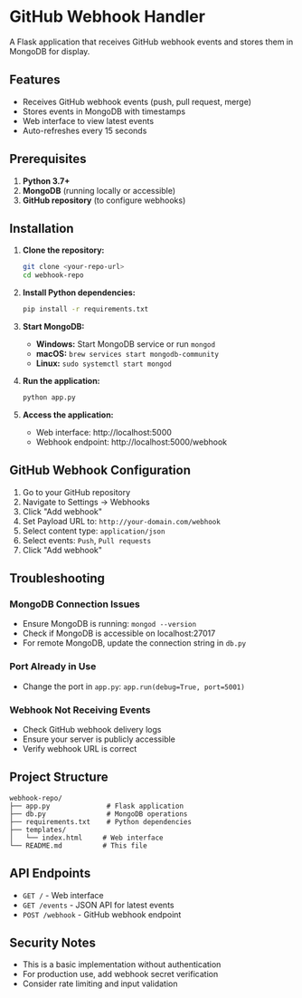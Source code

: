 # GitHub Webhook Handler

A Flask application that receives GitHub webhook events and stores them in MongoDB for display.

## Features

- Receives GitHub webhook events (push, pull request, merge)
- Stores events in MongoDB with timestamps
- Web interface to view latest events
- Auto-refreshes every 15 seconds

## Prerequisites

1. **Python 3.7+**
2. **MongoDB** (running locally or accessible)
3. **GitHub repository** (to configure webhooks)

## Installation

1. **Clone the repository:**
   ```bash
   git clone <your-repo-url>
   cd webhook-repo
   ```

2. **Install Python dependencies:**
   ```bash
   pip install -r requirements.txt
   ```

3. **Start MongoDB:**
   - **Windows:** Start MongoDB service or run `mongod`
   - **macOS:** `brew services start mongodb-community`
   - **Linux:** `sudo systemctl start mongod`

4. **Run the application:**
   ```bash
   python app.py
   ```

5. **Access the application:**
   - Web interface: http://localhost:5000
   - Webhook endpoint: http://localhost:5000/webhook

## GitHub Webhook Configuration

1. Go to your GitHub repository
2. Navigate to Settings → Webhooks
3. Click "Add webhook"
4. Set Payload URL to: `http://your-domain.com/webhook`
5. Select content type: `application/json`
6. Select events: `Push`, `Pull requests`
7. Click "Add webhook"

## Troubleshooting

### MongoDB Connection Issues
- Ensure MongoDB is running: `mongod --version`
- Check if MongoDB is accessible on localhost:27017
- For remote MongoDB, update the connection string in `db.py`

### Port Already in Use
- Change the port in `app.py`: `app.run(debug=True, port=5001)`

### Webhook Not Receiving Events
- Check GitHub webhook delivery logs
- Ensure your server is publicly accessible
- Verify webhook URL is correct

## Project Structure

```
webhook-repo/
├── app.py              # Flask application
├── db.py               # MongoDB operations
├── requirements.txt    # Python dependencies
├── templates/
│   └── index.html     # Web interface
└── README.md          # This file
```

## API Endpoints

- `GET /` - Web interface
- `GET /events` - JSON API for latest events
- `POST /webhook` - GitHub webhook endpoint

## Security Notes

- This is a basic implementation without authentication
- For production use, add webhook secret verification
- Consider rate limiting and input validation 
